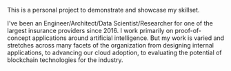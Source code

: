 This is a personal project to demonstrate and showcase my skillset.

I've been an Engineer/Architect/Data Scientist/Researcher for one of the largest insurance providers since 2016.  I work primarily on proof-of-concept applications around artificial intelligence.  But my work is varied and stretches across many facets of the organization from designing internal applications, to advancing our cloud adoption, to evaluating the potential of blockchain technologies for the industry.